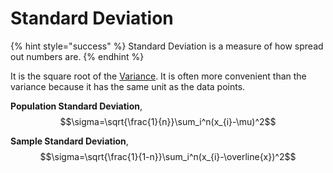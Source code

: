 # Standard Deviation

{% hint style="success" %}
Standard Deviation is a measure of how spread out numbers are. 
{% endhint %}

It is the square root of the [Variance](variance.md). It is often more convenient than the variance because it has the same unit as the data points.

**Population Standard Deviation**, $$\sigma=\sqrt{\frac{1}{n}}\sum_i^n(x_{i}-\mu)^2$$ 

**Sample Standard Deviation**, $$\sigma=\sqrt{\frac{1}{1-n}}\sum_i^n(x_{i}-\overline{x})^2$$ 

